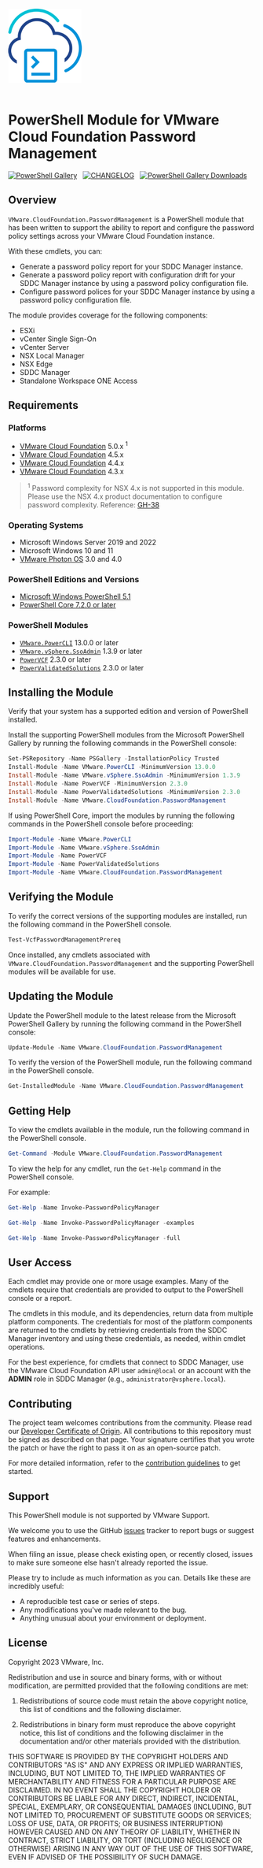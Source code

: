 <!-- markdownlint-disable first-line-h1 no-inline-html -->

<img src=".github/icon-400px.svg" alt="A PowerShell Module for Cloud Foundation Password Management" width="150"></br></br>

# PowerShell Module for VMware Cloud Foundation Password Management

[<img src="https://img.shields.io/powershellgallery/v/VMware.CloudFoundation.PasswordManagement?style=for-the-badge&logo=powershell&logoColor=white" alt="PowerShell Gallery">][module-passwordmanagement]&nbsp;&nbsp;
[<img src="https://img.shields.io/badge/Changelog-Read-blue?style=for-the-badge&logo=github&logoColor=white" alt="CHANGELOG" >][changelog]&nbsp;&nbsp;
[<img src="https://img.shields.io/powershellgallery/dt/VMware.CloudFoundation.PasswordManagement?style=for-the-badge&logo=powershell&logoColor=white" alt="PowerShell Gallery Downloads">][module-passwordmanagement]&nbsp;&nbsp;

## Overview

`VMware.CloudFoundation.PasswordManagement` is a PowerShell module that has been written to support the ability to report and configure the password policy settings across your VMware Cloud Foundation instance.

With these cmdlets, you can:

- Generate a password policy report for your SDDC Manager instance.
- Generate a password policy report with configuration drift for your SDDC Manager instance by using a password policy configuration file.
- Configure password polices for your SDDC Manager instance by using a password policy configuration file.

The module provides coverage for the following components:

- ESXi
- vCenter Single Sign-On
- vCenter Server
- NSX Local Manager
- NSX Edge
- SDDC Manager
- Standalone Workspace ONE Access

## Requirements

### Platforms

- [VMware Cloud Foundation][vmware-cloud-foundation] 5.0.x <sup>1</sup>
- [VMware Cloud Foundation][vmware-cloud-foundation] 4.5.x
- [VMware Cloud Foundation][vmware-cloud-foundation] 4.4.x
- [VMware Cloud Foundation][vmware-cloud-foundation] 4.3.x

> <sup>1</sup> Password complexity for NSX 4.x is not supported in this module. Please use the NSX 4.x product documentation to configure password complexity. Reference: [GH-38](https://github.com/vmware/powershell-module-for-vmware-cloud-foundation-password-management/issues/38)
### Operating Systems

- Microsoft Windows Server 2019 and 2022
- Microsoft Windows 10 and 11
- [VMware Photon OS][vmware-photon] 3.0 and 4.0

### PowerShell Editions and Versions

- [Microsoft Windows PowerShell 5.1][microsoft-powershell]
- [PowerShell Core 7.2.0 or later][microsoft-powershell]

### PowerShell Modules

- [`VMware.PowerCLI`][module-vmware-powercli] 13.0.0 or later
- [`VMware.vSphere.SsoAdmin`][module-vmware-vsphere-ssoadmin] 1.3.9 or later
- [`PowerVCF`][module-powervcf] 2.3.0 or later
- [`PowerValidatedSolutions`][module-powervalidatedsolutions] 2.3.0 or later

## Installing the Module

Verify that your system has a supported edition and version of PowerShell installed.

Install the supporting PowerShell modules from the Microsoft PowerShell Gallery by running the following commands in the PowerShell console:

```powershell
Set-PSRepository -Name PSGallery -InstallationPolicy Trusted
Install-Module -Name VMware.PowerCLI -MinimumVersion 13.0.0
Install-Module -Name VMware.vSphere.SsoAdmin -MinimumVersion 1.3.9
Install-Module -Name PowerVCF -MinimumVersion 2.3.0
Install-Module -Name PowerValidatedSolutions -MinimumVersion 2.3.0
Install-Module -Name VMware.CloudFoundation.PasswordManagement
```

If using PowerShell Core, import the modules by running the following commands in the PowerShell console before proceeding:

```powershell
Import-Module -Name VMware.PowerCLI
Import-Module -Name VMware.vSphere.SsoAdmin
Import-Module -Name PowerVCF
Import-Module -Name PowerValidatedSolutions
Import-Module -Name VMware.CloudFoundation.PasswordManagement
```

## Verifying the Module

To verify the correct versions of the supporting modules are installed, run the following command in the PowerShell console.

```powershell
Test-VcfPasswordManagementPrereq
```

Once installed, any cmdlets associated with `VMware.CloudFoundation.PasswordManagement` and the supporting PowerShell modules will be available for use.

## Updating the Module

Update the PowerShell module to the latest release from the Microsoft PowerShell Gallery by running the following command in the PowerShell console:

```powershell
Update-Module -Name VMware.CloudFoundation.PasswordManagement
```

To verify the version of the PowerShell module, run the following command in the PowerShell console.

```powershell
Get-InstalledModule -Name VMware.CloudFoundation.PasswordManagement
```

## Getting Help

To view the cmdlets available in the module, run the following command in the PowerShell console.

```powershell
Get-Command -Module VMware.CloudFoundation.PasswordManagement
```

To view the help for any cmdlet, run the `Get-Help` command in the PowerShell console.

For example:

```powershell
Get-Help -Name Invoke-PasswordPolicyManager
```

```powershell
Get-Help -Name Invoke-PasswordPolicyManager -examples
```

```powershell
Get-Help -Name Invoke-PasswordPolicyManager -full
```

## User Access

Each cmdlet may provide one or more usage examples. Many of the cmdlets require that credentials are provided to output to the PowerShell console or a report.

The cmdlets in this module, and its dependencies, return data from multiple platform components. The credentials for most of the platform components are returned to the cmdlets by retrieving credentials from the SDDC Manager inventory and using these credentials, as needed, within cmdlet operations.

For the best experience, for cmdlets that connect to SDDC Manager, use the VMware Cloud Foundation API user `admin@local` or an account with the **ADMIN** role in SDDC Manager (e.g., `administrator@vsphere.local`).

## Contributing

The project team welcomes contributions from the community. Please read our [Developer Certificate of Origin][vmware-cla-dco]. All contributions to this repository must be signed as described on that page. Your signature certifies that you wrote the patch or have the right to pass it on as an open-source patch.

For more detailed information, refer to the [contribution guidelines][contributing] to get started.

## Support

This PowerShell module is not supported by VMware Support.

We welcome you to use the GitHub [issues][issues] tracker to report bugs or suggest features and enhancements.

When filing an issue, please check existing open, or recently closed, issues to make sure someone else hasn't already
reported the issue.

Please try to include as much information as you can. Details like these are incredibly useful:

- A reproducible test case or series of steps.
- Any modifications you've made relevant to the bug.
- Anything unusual about your environment or deployment.

## License

Copyright 2023 VMware, Inc.

Redistribution and use in source and binary forms, with or without modification, are permitted provided that the following conditions are met:

1. Redistributions of source code must retain the above copyright notice, this list of conditions and the following disclaimer.

2. Redistributions in binary form must reproduce the above copyright notice, this list of conditions and the following disclaimer in the documentation and/or other materials provided with the distribution.

THIS SOFTWARE IS PROVIDED BY THE COPYRIGHT HOLDERS AND CONTRIBUTORS "AS IS" AND ANY EXPRESS OR IMPLIED WARRANTIES, INCLUDING, BUT NOT LIMITED TO, THE IMPLIED WARRANTIES OF MERCHANTABILITY AND FITNESS FOR A PARTICULAR PURPOSE ARE DISCLAIMED. IN NO EVENT SHALL THE COPYRIGHT HOLDER OR CONTRIBUTORS BE LIABLE FOR ANY DIRECT, INDIRECT, INCIDENTAL, SPECIAL, EXEMPLARY, OR CONSEQUENTIAL DAMAGES (INCLUDING, BUT NOT LIMITED TO, PROCUREMENT OF SUBSTITUTE GOODS OR SERVICES; LOSS OF USE, DATA, OR PROFITS; OR BUSINESS INTERRUPTION) HOWEVER CAUSED AND ON ANY THEORY OF LIABILITY, WHETHER IN CONTRACT, STRICT LIABILITY, OR TORT (INCLUDING NEGLIGENCE OR OTHERWISE) ARISING IN ANY WAY OUT OF THE USE OF THIS SOFTWARE, EVEN IF ADVISED OF THE POSSIBILITY OF SUCH DAMAGE.

[//]: Links

[changelog]: CHANGELOG.md
[contributing]: CONTRIBUTING_DCO.md
[issues]: https://github.com/vmware/powershell-module-for-vmware-cloud-foundation-passwordmanagement/issues
[microsoft-powershell]: https://docs.microsoft.com/en-us/powershell
[module-vmware-powercli]: https://www.powershellgallery.com/packages/VMware.PowerCLI
[module-vmware-vsphere-ssoadmin]: https://www.powershellgallery.com/packages/VMware.vSphere.SsoAdmin
[module-passwordmanagement]: https://www.powershellgallery.com/packages/VMware.CloudFoundation.PasswordManagement
[module-powervcf]: https://www.powershellgallery.com/packages/PowerVCF
[module-reporting]: https://www.powershellgallery.com/packages/VMware.CloudFoundation.PasswordManagement
[module-powervalidatedsolutions]: https://www.powershellgallery.com/packages/PowerValidatedSolutions
[vmware-photon]: https://vmware.github.io/photon/
[vmware-cla-dco]: https://cla.vmware.com/dco
[vmware-cloud-foundation]: https://docs.vmware.com/en/VMware-Cloud-Foundation
